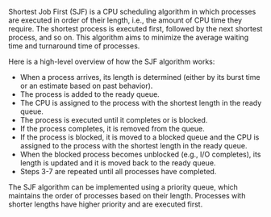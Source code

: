 Shortest Job First (SJF) is a CPU scheduling algorithm in which processes are executed in order of their length, i.e., the amount of CPU time they require. The shortest process is executed first, followed by the next shortest process, and so on. This algorithm aims to minimize the average waiting time and turnaround time of processes.

Here is a high-level overview of how the SJF algorithm works:

* When a process arrives, its length is determined (either by its burst time or an estimate based on past behavior).
* The process is added to the ready queue.
* The CPU is assigned to the process with the shortest length in the ready queue.
* The process is executed until it completes or is blocked.
* If the process completes, it is removed from the queue.
* If the process is blocked, it is moved to a blocked queue and the CPU is assigned to the process with the shortest length in the ready queue.
* When the blocked process becomes unblocked (e.g., I/O completes), its length is updated and it is moved back to the ready queue.
* Steps 3-7 are repeated until all processes have completed.

The SJF algorithm can be implemented using a priority queue, which maintains the order of processes based on their length. Processes with shorter lengths have higher priority and are executed first.
